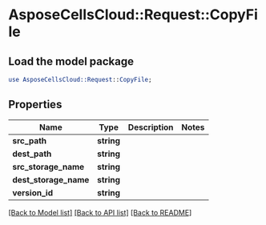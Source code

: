 # AsposeCellsCloud::Request::CopyFile 

## Load the model package
```perl
use AsposeCellsCloud::Request::CopyFile;
```

## Properties
Name | Type | Description | Notes
------------ | ------------- | ------------- | -------------
**src_path** | **string** |  |
**dest_path** | **string** |  |
**src_storage_name** | **string** |  |
**dest_storage_name** | **string** |  |
**version_id** | **string** |  |  

[[Back to Model list]](../README.md#documentation-for-requests) [[Back to API list]](../README.md#documentation-for-api-endpoints) [[Back to README]](../README.md)

